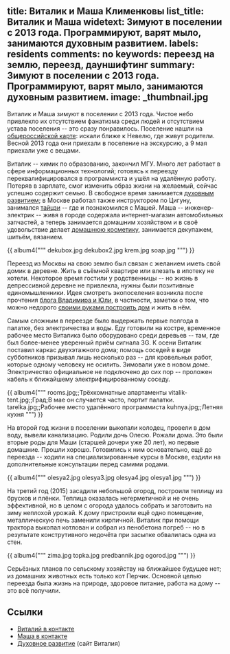 title: Виталик и Маша Клименковы
list_title: Виталик и Маша
widetext: Зимуют в поселении с 2013 года.  Программируют, варят мыло, занимаются духовным развитием.
labels: residents
comments: no
keywords: переезд на землю, переезд, дауншифтинг
summary: Зимуют в поселении с 2013 года.  Программируют, варят мыло, занимаются духовным развитием.
image: _thumbnail.jpg
---
Виталик и Маша зимуют в поселении с 2013 года.  Чистое небо привлекло их отсутствием фанатизма среди людей и отсутствием устава поселения -- это сразу понравилось.  Поселение нашли на [общероссийской карте][1]: искали ближе к Невелю, где живут родители.  Весной 2013 года они приехали в поселение на экскурсию, а 9 мая приехали уже с вещами.

Виталик -- химик по образованию, закончил МГУ.  Много лет работает в сфере информационных технологий; готовясь к переезду переквалифицировался в программиста и ушёл на удалённую работу.  Потеряв в зарплате, смог изменить образ жизни на желаемый, сейчас успешно содержит семью.  В свободное время занимается [духовным развитием][2]; в Москве работал также инструктором по Цигуну, занимался [тайцзи][3] -- где и познакомился с Машей.  Маша -- инженер-электрик -- живя в городе содержала интернет-магазин автомобильных запчастей, а теперь занимается домашним хозяйством и в своё удовольствие делает [домашнюю косметику][4], занимается декупажем, шитьём, вязанием.

{{ album4("""
dekubox.jpg
dekubox2.jpg
krem.jpg
soap.jpg
""") }}

Переезд из Москвы на свою землю был связан с желанием иметь свой домик в деревне.  Жить в съёмной квартире или влезать в ипотеку не хотели.  Некоторое время гостили у родственницы -- но жизнь в депрессивной деревне не привлекла, нужны были позитивные единомышленники.  Идея смотреть экопоселения возникла после прочтения [блога Владимира и Юли](http://land.umonkey.net/), в частности, заметки о том, что можно недорого [своими руками построить дом](http://land.umonkey.net/blog/24/) и жить в нём.

Самым сложным в переезде было выдержать первые полгода в палатке, без электричества и воды.  Еду готовили на костре, временное рабочее место Виталика было оборудовано среди деревьев -- там, где был более-менее уверенный приём сигнала 3G.  К осени Виталик поставил каркас двухэтажного дома; помощь соседей в виде субботников призывал лишь несколько раз -- для кровельных работ, которые одному человеку не осилить.  Зимовали уже в новом доме.  Электричество официальное не подключено до сих пор -- проложен кабель к ближайшему электрифицированному соседу.

{{ album4("""
rooms.jpg;;Трёхкомнатные апартаменты
vitalik-tent.jpg;;Град;В мае он случается часто, портит палатки.
tarelka.jpg;;Рабочее место удалённого программиста
kuhnya.jpg;;Летняя кухня
""") }}

На второй год жизни в поселении выкопали колодец, провели в дом воду, вывели канализацию.  Родили дочь Олесю.  Рожали дома.  Это были вторые роды для Маши (старшей дочери уже 20 лет), но первые домашние.  Прошли хорошо.  Готовились к ним основательно, ещё до переезда -- ходили на специализированные курсы в Москве, ездили на дополнительные консультации перед самими родами.

{{ album4("""
olesya2.jpg
olesya3.jpg
olesya4.jpg
olesya1.jpg
""") }}

На третий год (2015) засадили небольшой огород, построили теплицу из брусков и плёнки.  Теплица оказалась негерметичной и не очень эффективной, но в целом с огорода удалось собрать и заготовить на зиму неплохой урожай.  К дому пристроили ещё одно помещение, металлическую печь заменили кирпичной.  Виталик при помощи трактора выкопал котлован и собрал из пенобетона погреб -- но в результате конструтивного недочёта при засыпке обвалилась одна из стен.

{{ album4("""
zima.jpg
topka.jpg
predbannik.jpg
ogorod.jpg
""") }}

Серьёзных планов по сельскому хозяйству на ближайшее будущее нет; из домашних животных есть только кот Перчик.  Основной целью переезда была жизнь на природе, здоровое питание, работа на дому -- это всё получили.


## Ссылки

- [Виталий в контакте](https://vk.com/olley)
- [Маша в контакте](https://vk.com/id168859087)
- [Духовное развитие][2] (сайт Виталия)

[1]: http://www.poselenia.ru/
[2]: http://www.olley.ru/
[3]: https://ru.wikipedia.org/wiki/%D0%92%D0%B5%D0%BB%D0%B8%D0%BA%D0%B8%D0%B9_%D0%BF%D1%80%D0%B5%D0%B4%D0%B5%D0%BB
[4]: http://shop.chistoe-nebo.info/
